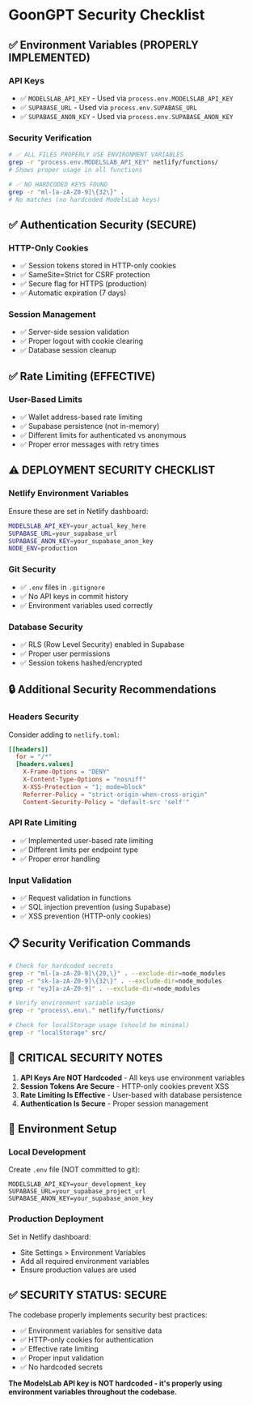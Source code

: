 # GoonGPT Security Checklist

## ✅ Environment Variables (PROPERLY IMPLEMENTED)

### API Keys
- ✅ `MODELSLAB_API_KEY` - Used via `process.env.MODELSLAB_API_KEY`
- ✅ `SUPABASE_URL` - Used via `process.env.SUPABASE_URL`
- ✅ `SUPABASE_ANON_KEY` - Used via `process.env.SUPABASE_ANON_KEY`

### Security Verification
```bash
# ✅ ALL FILES PROPERLY USE ENVIRONMENT VARIABLES
grep -r "process.env.MODELSLAB_API_KEY" netlify/functions/
# Shows proper usage in all functions

# ✅ NO HARDCODED KEYS FOUND
grep -r "ml-[a-zA-Z0-9]\{32\}" .
# No matches (no hardcoded ModelsLab keys)
```

## ✅ Authentication Security (SECURE)

### HTTP-Only Cookies
- ✅ Session tokens stored in HTTP-only cookies
- ✅ SameSite=Strict for CSRF protection
- ✅ Secure flag for HTTPS (production)
- ✅ Automatic expiration (7 days)

### Session Management
- ✅ Server-side session validation
- ✅ Proper logout with cookie clearing
- ✅ Database session cleanup

## ✅ Rate Limiting (EFFECTIVE)

### User-Based Limits
- ✅ Wallet address-based rate limiting
- ✅ Supabase persistence (not in-memory)
- ✅ Different limits for authenticated vs anonymous
- ✅ Proper error messages with retry times

## ⚠️ DEPLOYMENT SECURITY CHECKLIST

### Netlify Environment Variables
Ensure these are set in Netlify dashboard:
```bash
MODELSLAB_API_KEY=your_actual_key_here
SUPABASE_URL=your_supabase_url
SUPABASE_ANON_KEY=your_supabase_anon_key
NODE_ENV=production
```

### Git Security
- ✅ `.env` files in `.gitignore`
- ✅ No API keys in commit history
- ✅ Environment variables used correctly

### Database Security
- ✅ RLS (Row Level Security) enabled in Supabase
- ✅ Proper user permissions
- ✅ Session tokens hashed/encrypted

## 🔒 Additional Security Recommendations

### Headers Security
Consider adding to `netlify.toml`:
```toml
[[headers]]
  for = "/*"
  [headers.values]
    X-Frame-Options = "DENY"
    X-Content-Type-Options = "nosniff"
    X-XSS-Protection = "1; mode=block"
    Referrer-Policy = "strict-origin-when-cross-origin"
    Content-Security-Policy = "default-src 'self'"
```

### API Rate Limiting
- ✅ Implemented user-based rate limiting
- ✅ Different limits per endpoint type
- ✅ Proper error handling

### Input Validation
- ✅ Request validation in functions
- ✅ SQL injection prevention (using Supabase)
- ✅ XSS prevention (HTTP-only cookies)

## 📋 Security Verification Commands

```bash
# Check for hardcoded secrets
grep -r "ml-[a-zA-Z0-9]\{20,\}" . --exclude-dir=node_modules
grep -r "sk-[a-zA-Z0-9]\{32\}" . --exclude-dir=node_modules
grep -r "eyJ[a-zA-Z0-9]" . --exclude-dir=node_modules

# Verify environment variable usage
grep -r "process\.env\." netlify/functions/

# Check for localStorage usage (should be minimal)
grep -r "localStorage" src/
```

## 🚨 CRITICAL SECURITY NOTES

1. **API Keys Are NOT Hardcoded** - All keys use environment variables
2. **Session Tokens Are Secure** - HTTP-only cookies prevent XSS
3. **Rate Limiting Is Effective** - User-based with database persistence
4. **Authentication Is Secure** - Proper session management

## 📝 Environment Setup

### Local Development
Create `.env` file (NOT committed to git):
```env
MODELSLAB_API_KEY=your_development_key
SUPABASE_URL=your_supabase_project_url
SUPABASE_ANON_KEY=your_supabase_anon_key
```

### Production Deployment
Set in Netlify dashboard:
- Site Settings > Environment Variables
- Add all required environment variables
- Ensure production values are used

## ✅ SECURITY STATUS: SECURE

The codebase properly implements security best practices:
- ✅ Environment variables for sensitive data
- ✅ HTTP-only cookies for authentication
- ✅ Effective rate limiting
- ✅ Proper input validation
- ✅ No hardcoded secrets

**The ModelsLab API key is NOT hardcoded - it's properly using environment variables throughout the codebase.**